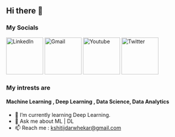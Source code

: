 ## Hi there 👋

### My Socials 

[<img alt="LinkedIn" width="100px" src="https://1000logos.net/wp-content/uploads/2017/03/Linkedin-Logo.png" />](https://www.linkedin.com/in/kshitij-darwhekar-b15a33191/)
[<img alt="Gmail" width="100px" src="https://1000logos.net/wp-content/uploads/2021/05/Gmail-logo.png" />](kshitijdarwhekar@gamil.com )
[<img alt="Youtube" width="100px" src="https://1000logos.net/wp-content/uploads/2017/05/Color-YouTube-logo-768x426.jpg" />](https://www.youtube.com/@kshitijdarwhekar)
[<img alt="Twitter" width="100px" src="https://1000logos.net/wp-content/uploads/2021/04/Twitter-logo-768x432.png" />](https://twitter.com/KshitijDarwhek1)

### My intrests are 
#### Machine Learning , Deep Learning , Data Science, Data Analytics

- 🌱 I’m currently learning Deep Learning.
- 💬 Ask me about ML | DL 
- 📫 Reach me : kshitijdarwhekar@gmail.com
